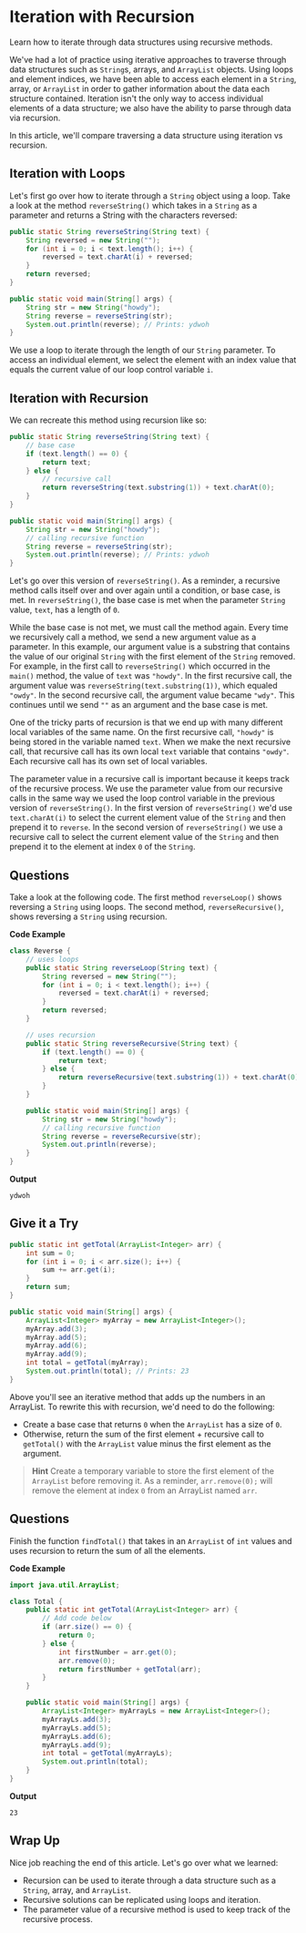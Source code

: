 # Iteration with Recursion

Learn how to iterate through data structures using recursive methods.

We've had a lot of practice using iterative approaches to traverse through data structures such as `String`s, arrays, and `ArrayList` objects. Using loops and element indices, we have been able to access each element in a `String`, array, or `ArrayList` in order to gather information about the data each structure contained. Iteration isn't the only way to access individual elements of a data structure; we also have the ability to parse through data via recursion.

In this article, we'll compare traversing a data structure using iteration vs recursion.

## Iteration with Loops

Let's first go over how to iterate through a `String` object using a loop. Take a look at the method `reverseString()` which takes in a `String` as a parameter and returns a String with the characters reversed:

```java
public static String reverseString(String text) {
    String reversed = new String("");
    for (int i = 0; i < text.length(); i++) {
        reversed = text.charAt(i) + reversed;
    }
    return reversed;
}

public static void main(String[] args) {
    String str = new String("howdy");
    String reverse = reverseString(str);
    System.out.println(reverse); // Prints: ydwoh
}
```

We use a loop to iterate through the length of our `String` parameter. To access an individual element, we select the element with an index value that equals the current value of our loop control variable `i`.

## Iteration with Recursion

We can recreate this method using recursion like so:

```java
public static String reverseString(String text) {
    // base case
    if (text.length() == 0) {
        return text;
    } else {
        // recursive call
        return reverseString(text.substring(1)) + text.charAt(0);
    }
}

public static void main(String[] args) {
    String str = new String("howdy");
    // calling recursive function
    String reverse = reverseString(str);
    System.out.println(reverse); // Prints: ydwoh
}
```

Let's go over this version of `reverseString()`. As a reminder, a recursive method calls itself over and over again until a condition, or base case, is met. In `reverseString()`, the base case is met when the parameter `String` value, `text`, has a length of `0`.

While the base case is not met, we must call the method again. Every time we recursively call a method, we send a new argument value as a parameter. In this example, our argument value is a substring that contains the value of our original `String` with the first element of the `String` removed. For example, in the first call to `reverseString()` which occurred in the `main()` method, the value of `text` was `"howdy"`. In the first recursive call, the argument value was `reverseString(text.substring(1))`, which equaled `"owdy"`. In the second recursive call, the argument value became `"wdy"`. This continues until we send `""` as an argument and the base case is met.

One of the tricky parts of recursion is that we end up with many different local variables of the same name. On the first recursive call, `"howdy"` is being stored in the variable named `text`. When we make the next recursive call, that recursive call has its own local `text` variable that contains `"owdy"`. Each recursive call has its own set of local variables.

The parameter value in a recursive call is important because it keeps track of the recursive process. We use the parameter value from our recursive calls in the same way we used the loop control variable in the previous version of `reverseString()`. In the first version of `reverseString()` we'd use `text.charAt(i)` to select the current element value of the `String` and then prepend it to `reverse`. In the second version of `reverseString()` we use a recursive call to select the current element value of the `String` and then prepend it to the element at index `0` of the `String`.

## Questions

Take a look at the following code. The first method `reverseLoop()` shows reversing a `String` using loops. The second method, `reverseRecursive()`, shows reversing a `String` using recursion.

**Code Example**

```java
class Reverse {
    // uses loops
    public static String reverseLoop(String text) {
        String reversed = new String("");
        for (int i = 0; i < text.length(); i++) {
            reversed = text.charAt(i) + reversed;
        }
        return reversed;
    }

    // uses recursion
    public static String reverseRecursive(String text) {
        if (text.length() == 0) {
            return text;
        } else {
            return reverseRecursive(text.substring(1)) + text.charAt(0);
        }
    }

    public static void main(String[] args) {
        String str = new String("howdy");
        // calling recursive function
        String reverse = reverseRecursive(str);
        System.out.println(reverse);
    }
}
```

**Output**

```
ydwoh
```

## Give it a Try

```java
public static int getTotal(ArrayList<Integer> arr) {
    int sum = 0;
    for (int i = 0; i < arr.size(); i++) {
        sum += arr.get(i);
    }
    return sum;
}

public static void main(String[] args) {
    ArrayList<Integer> myArray = new ArrayList<Integer>();
    myArray.add(3);
    myArray.add(5);
    myArray.add(6);
    myArray.add(9);
    int total = getTotal(myArray);
    System.out.println(total); // Prints: 23
}
```

Above you'll see an iterative method that adds up the numbers in an ArrayList. To rewrite this with recursion, we'd need to do the following:

-   Create a base case that returns `0` when the `ArrayList` has a size of `0`.
-   Otherwise, return the sum of the first element + recursive call to `getTotal()` with the `ArrayList` value minus the first element as the argument.

> **Hint**
> Create a temporary variable to store the first element of the `ArrayList` before removing it. As a reminder, `arr.remove(0);` will remove the element at index `0` from an ArrayList named `arr`.

## Questions

Finish the function `findTotal()` that takes in an `ArrayList` of `int` values and uses recursion to return the sum of all the elements.

**Code Example**

```java
import java.util.ArrayList;

class Total {
    public static int getTotal(ArrayList<Integer> arr) {
        // Add code below
        if (arr.size() == 0) {
            return 0;
        } else {
            int firstNumber = arr.get(0);
            arr.remove(0);
            return firstNumber + getTotal(arr);
        }
    }

    public static void main(String[] args) {
        ArrayList<Integer> myArrayLs = new ArrayList<Integer>();
        myArrayLs.add(3);
        myArrayLs.add(5);
        myArrayLs.add(6);
        myArrayLs.add(9);
        int total = getTotal(myArrayLs);
        System.out.println(total);
    }
}
```

**Output**

```
23
```

## Wrap Up

Nice job reaching the end of this article. Let's go over what we learned:

-   Recursion can be used to iterate through a data structure such as a `String`, array, and `ArrayList`.
-   Recursive solutions can be replicated using loops and iteration.
-   The parameter value of a recursive method is used to keep track of the recursive process.
